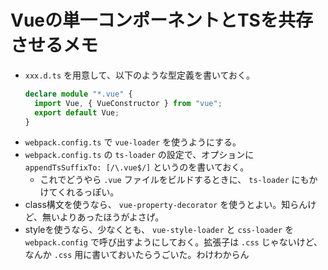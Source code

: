 # Vueの単一コンポーネントとTSを共存させるメモ

* `xxx.d.ts` を用意して、以下のような型定義を書いておく。
  ```ts
  declare module "*.vue" {
    import Vue, { VueConstructor } from "vue";
    export default Vue;
  }
  ```
* `webpack.config.ts` で `vue-loader` を使うようにする。
* `webpack.config.ts` の `ts-loader` の設定で、オプションに `appendTsSuffixTo: [/\.vue$/]` というのを書いておく。
  * これでどうやら `.vue` ファイルをビルドするときに、 `ts-loader` にもかけてくれるっぽい。
* class構文を使うなら、 `vue-property-decorator` を使うとよい。知らんけど、無いよりあったほうがよさげ。
* styleを使うなら、少なくとも、 `vue-style-loader` と `css-loader` を `webpack.config` で呼び出すようにしておく。拡張子は `.css` じゃないけど、なんか `.css` 用に書いておいたらうごいた。わけわからん